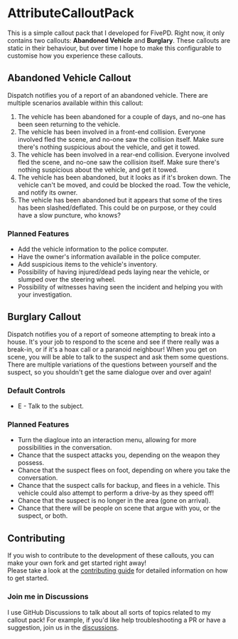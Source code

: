 # AttributeCalloutPack

This is a simple callout pack that I developed for FivePD. Right now, it only contains two callouts: **Abandoned Vehicle** and **Burglary**. These callouts are static in their behaviour, but over time I hope to make this configurable to customise how you experience these callouts.

## Abandoned Vehicle Callout

Dispatch notifies you of a report of an abandoned vehicle. There are multiple scenarios available within this callout:

1. The vehicle has been abandoned for a couple of days, and no-one has been seen returning to the vehicle.
2. The vehicle has been involved in a front-end collision. Everyone involved fled the scene, and no-one saw the collision itself. Make sure there's nothing suspicious about the vehicle, and get it towed.
3. The vehicle has been involved in a rear-end collision. Everyone involved fled the scene, and no-one saw the collision itself. Make sure there's nothing suspicious about the vehicle, and get it towed.
4. The vehicle has been abandoned, but it looks as if it's broken down. The vehicle can't be moved, and could be blocked the road. Tow the vehicle, and notify its owner.
5. The vehicle has been abandoned but it appears that some of the tires has been slashed/deflated. This could be on purpose, or they could have a slow puncture, who knows?

### Planned Features

* Add the vehicle information to the police computer.
* Have the owner's information available in the police computer.
* Add suspicious items to the vehicle's inventory.
* Possibility of having injured/dead peds laying near the vehicle, or slumped over the steering wheel.
* Possibility of witnesses having seen the incident and helping you with your investigation.

## Burglary Callout

Dispatch notifies you of a report of someone attempting to break into a house. It's your job to respond to the scene and see if there really was a break-in, or if it's a hoax call or a paranoid neighbour! When you get on scene, you will be able to talk to the suspect and ask them some questions. There are multiple variations of the questions between yourself and the suspect, so you shouldn't get the same dialogue over and over again!

### Default Controls

* E - Talk to the subject.

### Planned Features

* Turn the diagloue into an interaction menu, allowing for more possibilities in the conversation.
* Chance that the suspect attacks you, depending on the weapon they possess.
* Chance that the suspect flees on foot, depending on where you take the conversation.
* Chance that the suspect calls for backup, and flees in a vehicle. This vehicle could also attempt to perform a drive-by as they speed off!
* Chance that the suspect is no longer in the area (gone on arrival).
* Chance that there will be people on scene that argue with you, or the suspect, or both.

## Contributing

If you wish to contribute to the development of these callouts, you can make your own fork and get started right away!  
Please take a look at the [contributing guide](./CONTRIBUTING.md) for detailed information on how to get started.

### Join me in Discussions

I use GitHub Discussions to talk about all sorts of topics related to my callout pack! For example, if you'd like help troubleshooting a PR or have a suggestion, join us in the [discussions](https://github.com/attributeerror/AttributeCalloutPack/discussions).